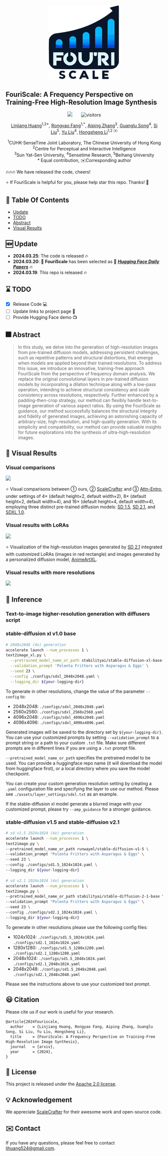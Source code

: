 <p align="center">
    <img src="assets/pic/icon.png" width="230">
</p>

## FouriScale: A Frequency Perspective on Training-Free High-Resolution Image Synthesis

<div align="center">

<a href="https://arxiv.org/abs/2403.12963"><img src="https://img.shields.io/badge/ArXiv-2403.12963-red"></a>  &nbsp;&nbsp;&nbsp;&nbsp;&nbsp;
<img src="https://visitor-badge.laobi.icu/badge?page_id=LeonHLJ/FouriScale" alt="visitors">
</p>

[Linjiang Huang](https://leonhlj.github.io/)<sup>1,2\*</sup>, [Rongyao Fang](https://scholar.google.com/citations?user=FtH3CW4AAAAJ&hl=zh-CN&oi=ao)<sup>1,\*</sup>, [Aiping Zhang]()<sup>3</sup>, [Guanglu Song]()<sup>4</sup>, [Si Liu]()<sup>5</sup>, [Yu Liu]()<sup>4</sup>, [Hongsheng Li](https://www.ee.cuhk.edu.hk/~hsli/)<sup>1,2 :envelope:</sup>

<sup>1</sup>CUHK-SenseTime Joint Laboratory, The Chinese University of Hong Kong<br><sup>2</sup>Centre for Perceptual and Interactive Intelligence<br><sup>3</sup>Sun Yat-Sen University, <sup>4</sup>Sensetime Research, <sup>5</sup>Beihang University<br>* Equal contribution, :envelope:Corresponding author
</div>

:fire::fire::fire: We have released the code, cheers!


:star: If FouriScale is helpful for you, please help star this repo. Thanks! :hugs:


## :book: Table Of Contents

- [Update](#update)
- [TODO](#todo)
- [Abstract](#abstract)
- [Visual Results](#visual_results)

<!-- - [Installation](#installation)
- [Inference](#inference) -->

## <a name="update"></a>:new: Update

- **2024.03.25**: The code is released :fire:
- **2024.03.20**: 🎉 **FouriScale** has been selected as 🤗 [***Hugging Face Daily Papers***](https://huggingface.co/papers/2403.12963) :fire:
- **2024.03.19**: This repo is released :fire:
<!-- - [**History Updates** >]() -->

## <a name="todo"></a>:hourglass: TODO

- [x] Release Code :computer:
- [ ] Update links to project page :link:
- [ ] Provide Hugging Face demo :tv:

## <a name="abstract"></a>:fireworks: Abstract

> In this study, we delve into the generation of high-resolution images from pre-trained diffusion models, addressing persistent challenges, such as repetitive patterns and structural distortions, that emerge when models are applied beyond their trained resolutions. To address this issue, we introduce an innovative, training-free approach FouriScale from the perspective of frequency domain analysis.
We replace the original convolutional layers in pre-trained diffusion models by incorporating a dilation technique along with a low-pass operation, intending to achieve structural consistency and scale consistency across resolutions, respectively. Further enhanced by a padding-then-crop strategy, our method can flexibly handle text-to-image generation of various aspect ratios. By using the FouriScale as guidance, our method successfully balances the structural integrity and fidelity of generated images, achieving an astonishing capacity of arbitrary-size, high-resolution, and high-quality generation. With its simplicity and compatibility, our method can provide valuable insights for future explorations into the synthesis of ultra-high-resolution images.


## <a name="visual_results"></a>:eyes: Visual Results

<!-- <details close>
<summary>General Image Restoration</summary> -->
### Visual comparisons

<img src=assets/pic/visualization_main.jpg>

:star: Visual comparisons between ① ours, ② [ScaleCrafter](https://github.com/YingqingHe/ScaleCrafter) and ③ [Attn-Entro](https://arxiv.org/pdf/2306.08645.pdf), under settings of 4&times; (default height&times;2, default width&times;2), 8&times; (default height&times;2, default width&times;4), and 16&times; (default height&times;4, default width&times;4), employing three distinct pre-trained diffusion models: [SD 1.5](https://huggingface.co/runwayml/stable-diffusion-v1-5), [SD 2.1](https://huggingface.co/stabilityai/stable-diffusion-2-1-base), and [SDXL 1.0](https://huggingface.co/stabilityai/stable-diffusion-xl-base-1.0).

### Visual results with LoRAs

<img src=assets/pic/LoRA.jpg>

:star: Visualization of the high-resolution images generated by [SD 2.1](https://huggingface.co/stabilityai/stable-diffusion-2-1-base) integrated with customized LoRAs (images in red rectangle) and images generated by a personalized diffusion model, [AnimeArtXL](https://civitai.com/models/117259/anime-art-diffusion-xl).

### Visual results with more resolutions

<img src=assets/pic/more_resolution.jpg>

<!-- </details> -->

## 💫 Inference

### Text-to-image higher-resolution generation with diffusers script
### stable-diffusion xl v1.0 base 
```bash
# 2048x2048 (4x) generation
accelerate launch --num_processes 1 \
text2image_xl.py \
  --pretrained_model_name_or_path stabilityai/stable-diffusion-xl-base-1.0 \
  --validation_prompt 'Polenta Fritters with Asparagus & Eggs' \
  --seed 23 \
  --config ./configs/sdxl_2048x2048.yaml \
  --logging_dir ${your-logging-dir}
```

To generate in other resolutions, change the value of the parameter `--config` to:
+ 2048x2048: `./configs/sdxl_2048x2048.yaml`
+ 2560x2560: `./configs/sdxl_2560x2560.yaml`
+ 4096x2048: `./configs/sdxl_4096x2048.yaml`
+ 4096x4096: `./configs/sdxl_4096x4096.yaml`

Generated images will be saved to the directory set by `${your-logging-dir}`. You can use your customized prompts by setting `--validation_prompt` to a prompt string or a path to your custom `.txt` file. Make sure different prompts are in different lines if you are using a `.txt` prompt file.

`--pretrained_model_name_or_path` specifies the pretrained model to be used. You can provide a huggingface repo name (it will download the model from huggingface first), or a local directory where you save the model checkpoint.

You can create your custom generation resolution setting by creating a `.yaml` configuration file and specifying the layer to use our method. Please see `./assets/layer_settings/sdxl.txt` as an example.

If the stable-diffusion xl model generate a blurred image with your customized prompt, please try `--amp_guidance` for a stronger guidance.

### stable-diffusion v1.5 and stable-diffusion v2.1 

```bash
# sd v1.5 1024x1024 (4x) generation
accelerate launch --num_processes 1 \
text2image.py \
--pretrained_model_name_or_path runwayml/stable-diffusion-v1-5 \
--validation_prompt "Polenta Fritters with Asparagus & Eggs" \
--seed 23 \
--config ./configs/sd1.5_1024x1024.yaml \
--logging_dir ${your-logging-dir}

# sd v2.1 1024x1024 (4x) generation
accelerate launch --num_processes 1 \
text2image.py \
--pretrained_model_name_or_path stabilityai/stable-diffusion-2-1-base \
--validation_prompt "Polenta Fritters with Asparagus & Eggs" \
--seed 23 \
--config ./configs/sd2.1_1024x1024.yaml \
--logging_dir ${your-logging-dir}
```
To generate in other resolutions please use the following config files:
+ 1024x1024: `./configs/sd1.5_1024x1024.yaml` `./configs/sd2.1_1024x1024.yaml`
+ 1280x1280: `./configs/sd1.5_1280x1280.yaml` `./configs/sd2.1_1280x1280.yaml`
+ 2048x1024: `./configs/sd1.5_2048x1024.yaml` `./configs/sd2.1_2048x1024.yaml`
+ 2048x2048: `./configs/sd1.5_2048x2048.yaml` `./configs/sd2.1_2048x2048.yaml`

Please see the instructions above to use your customized text prompt.

## :smiley: Citation

Please cite us if our work is useful for your research.

```
@article{2024fouriscale,
  author    = {Linjiang Huang, Rongyao Fang, Aiping Zhang, Guanglu Song, Si Liu, Yu Liu, Hongsheng Li},
  title     = {FouriScale: A Frequency Perspective on Training-Free High-Resolution Image Synthesis},
  journal   = {arxiv},
  year      = {2024},
}
```

## :notebook: License

This project is released under the [Apache 2.0 license](LICENSE).

## :bulb: Acknowledgement

We appreciate [ScaleCrafter](https://github.com/YingqingHe/ScaleCrafter) for their awesome work and open-source code.

## :envelope: Contact

If you have any questions, please feel free to contact ljhuang524@gmail.com.
